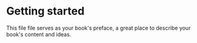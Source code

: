 Getting started
===============

This file file serves as your book's preface, a great place to describe your book's content and ideas.
